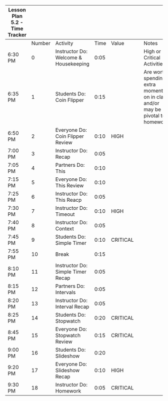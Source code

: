 | Lesson Plan 5.2 - Time Tracker |        |                                       |      |          |     |                                                                                 |
| ------------------------------ | ------ | ------------------------------------- | ---- | -------- | --- | ------------------------------------------------------------------------------- |
|                                | Number | Activity                              | Time | Value    |     | Notes                                                                           |
| 6:30 PM                        | 0      | Instructor Do: Welcome & Housekeeping | 0:05 |          |     | High or Critical Activities:                                                    |
| 6:35 PM                        | 1      | Students Do: Coin Flipper             | 0:15 |          |     | Are worth spending extra moments on in class and/or may be pivotal to homework. |
| 6:50 PM                        | 2      | Everyone Do: Coin Flipper Review      | 0:10 | HIGH     |     |                                                                                 |
| 7:00 PM                        | 3      | Instructor Do: Recap                  | 0:05 |          |     |                                                                                 |
| 7:05 PM                        | 4      | Partners Do: This                     | 0:10 |          |     |                                                                                 |
| 7:15 PM                        | 5      | Everyone Do: This Review              | 0:10 |          |     |                                                                                 |
| 7:25 PM                        | 6      | Instructor Do: This Reacp             | 0:05 |          |     |                                                                                 |
| 7:30 PM                        | 7      | Instructor Do: Timeout                | 0:10 | HIGH     |     |                                                                                 |
| 7:40 PM                        | 8      | Instructor Do: Context                | 0:05 |          |     |                                                                                 |
| 7:45 PM                        | 9      | Students Do: Simple Timer             | 0:10 | CRITICAL |     |                                                                                 |
| 7:55 PM                        | 10     | Break                                 | 0:15 |          |     |                                                                                 |
| 8:10 PM                        | 11     | Instructor Do: Simple Timer Recap     | 0:05 |          |     |                                                                                 |
| 8:15 PM                        | 12     | Partners Do: Intervals                | 0:05 |          |     |                                                                                 |
| 8:20 PM                        | 13     | Instructor Do: Interval Recap         | 0:05 |          |     |                                                                                 |
| 8:25 PM                        | 14     | Students Do: Stopwatch                | 0:20 | CRITICAL |     |                                                                                 |
| 8:45 PM                        | 15     | Everyone Do: Stopwatch Review         | 0:15 | CRITICAL |     |                                                                                 |
| 9:00 PM                        | 16     | Students Do: Slideshow                | 0:20 |          |     |                                                                                 |
| 9:20 PM                        | 17     | Everyone Do: Slideshow Recap          | 0:10 | HIGH     |     |                                                                                 |
| 9:30 PM                        | 18     | Instructor Do: Homework               | 0:05 | CRITICAL |     |                                                                                 |
